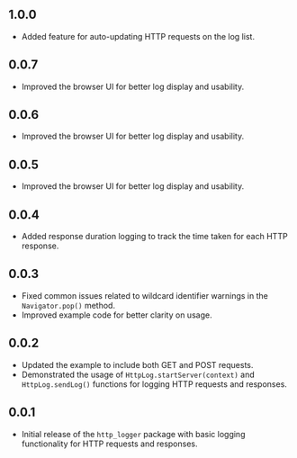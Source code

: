 ## 1.0.0

* Added feature for auto-updating HTTP requests on the log list.

## 0.0.7

* Improved the browser UI for better log display and usability.

## 0.0.6

* Improved the browser UI for better log display and usability.

## 0.0.5

* Improved the browser UI for better log display and usability.

## 0.0.4

* Added response duration logging to track the time taken for each HTTP response.

## 0.0.3

* Fixed common issues related to wildcard identifier warnings in the `Navigator.pop()` method.
* Improved example code for better clarity on usage.

## 0.0.2

* Updated the example to include both GET and POST requests.
* Demonstrated the usage of `HttpLog.startServer(context)` and `HttpLog.sendLog()` functions for logging HTTP requests and responses.

## 0.0.1

* Initial release of the `http_logger` package with basic logging functionality for HTTP requests and responses.
